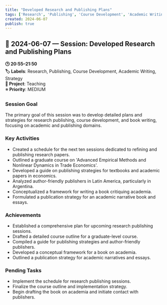 ```yaml
---
title: "Developed Research and Publishing Plans"
tags: ['Research', 'Publishing', 'Course Development', 'Academic Writing', 'Strategy']
created: 2024-06-07
publish: true
---
```


## 📅 2024-06-07 — Session: Developed Research and Publishing Plans

**🕒 20:55–21:50**  
**🏷️ Labels**: Research, Publishing, Course Development, Academic Writing, Strategy  
**📂 Project**: Teaching  
**⭐ Priority**: MEDIUM  


### Session Goal
The primary goal of this session was to develop detailed plans and strategies for research publishing, course development, and book writing, focusing on academic and publishing domains.

### Key Activities
- Created a schedule for the next ten sessions dedicated to refining and publishing research papers.
- Outlined a graduate course on 'Advanced Empirical Methods and Nonlinear Dynamics in Trade Economics'.
- Developed a guide on publishing strategies for textbooks and academic papers in economics.
- Analyzed author-friendly publishers in Latin America, particularly in Argentina.
- Conceptualized a framework for writing a book critiquing academia.
- Formulated a publication strategy for an academic narrative book and essays.

### Achievements
- Established a comprehensive plan for upcoming research publishing sessions.
- Drafted a detailed course outline for a graduate-level course.
- Compiled a guide for publishing strategies and author-friendly publishers.
- Developed a conceptual framework for a book on academia.
- Outlined a publication strategy for academic narratives and essays.

### Pending Tasks
- Implement the schedule for research publishing sessions.
- Finalize the course outline and implementation strategy.
- Begin drafting the book on academia and initiate contact with publishers.
